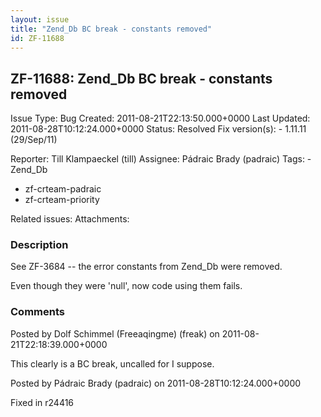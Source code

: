 ```yaml
---
layout: issue
title: "Zend_Db BC break - constants removed"
id: ZF-11688
---
```


ZF-11688: Zend\_Db BC break - constants removed
-----------------------------------------------

 Issue Type: Bug Created: 2011-08-21T22:13:50.000+0000 Last Updated: 2011-08-28T10:12:24.000+0000 Status: Resolved Fix version(s): - 1.11.11 (29/Sep/11)
 
 Reporter:  Till Klampaeckel (till)  Assignee:  Pádraic Brady (padraic)  Tags: - Zend\_Db
- zf-crteam-padraic
- zf-crteam-priority
 
 Related issues: 
 Attachments: 
### Description

See ZF-3684 -- the error constants from Zend\_Db were removed.

Even though they were 'null', now code using them fails.

 

 

### Comments

Posted by Dolf Schimmel (Freeaqingme) (freak) on 2011-08-21T22:18:39.000+0000

This clearly is a BC break, uncalled for I suppose.

 

 

Posted by Pádraic Brady (padraic) on 2011-08-28T10:12:24.000+0000

Fixed in r24416

 

 